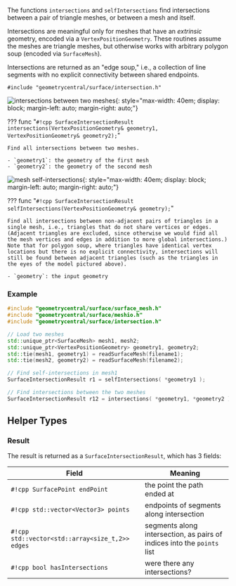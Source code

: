 The functions `intersections` and `selfIntersections` find intersections between a pair of triangle meshes, or between a mesh and itself. 

Intersections are meaningful only for meshes that have an _extrinsic_ geometry, encoded via a `VertexPositionGeometry`. These routines assume the meshes are triangle meshes, but otherwise works with arbitrary polygon soup (encoded via `SurfaceMesh`).

Intersections are returned as an "edge soup," i.e., a collection of line segments with no explicit connectivity between shared endpoints.

`#include "geometrycentral/surface/intersection.h"`

![intersections between two meshes](/media/intersect.png){: style="max-width: 40em; display: block; margin-left: auto; margin-right: auto;"}

??? func "`#!cpp SurfaceIntersectionResult intersections(VertexPositionGeometry& geometry1, VertexPositionGeometry& geometry2);`"

    Find all intersections between two meshes.
    
    - `geometry1`: the geometry of the first mesh
    - `geometry2`: the geometry of the second mesh

![mesh self-intersections](/media/self_intersect.png){: style="max-width: 40em; display: block; margin-left: auto; margin-right: auto;"}

??? func "`#!cpp SurfaceIntersectionResult selfIntersections(VertexPositionGeometry& geometry);`"

    Find all intersections between non-adjacent pairs of triangles in a single mesh, i.e., triangles that do not share vertices or edges.  (Adjacent triangles are excluded, since otherwise we would find all the mesh vertices and edges in addition to more global intersections.) Note that for polygon soup, where triangles have identical vertex locations but there is no explicit connectivity, intersections will still be found between adjacent triangles (such as the triangles in the eyes of the model pictured above).
    
    - `geometry`: the input geometry

### Example

```cpp
#include "geometrycentral/surface/surface_mesh.h"
#include "geometrycentral/surface/meshio.h"
#include "geometrycentral/surface/intersection.h"

// Load two meshes
std::unique_ptr<SurfaceMesh> mesh1, mesh2;
std::unique_ptr<VertexPositionGeometry> geometry1, geometry2;
std::tie(mesh1, geometry1) = readSurfaceMesh(filename1);
std::tie(mesh2, geometry2) = readSurfaceMesh(filename2);

// Find self-intersections in mesh1
SurfaceIntersectionResult r1 = selfIntersections( *geometry1 );

// Find intersections between the two meshes
SurfaceIntersectionResult r12 = intersections( *geometry1, *geometry2 );
```

## Helper Types

### Result
The result is returned as a `SurfaceIntersectionResult`, which has 3 fields:

| Field | Meaning|
|---|---|
| `#!cpp SurfacePoint endPoint`| the point the path ended at |
| `#!cpp std::vector<Vector3> points`| endpoints of segments along intersection |
| `#!cpp std::vector<std::array<size_t,2>> edges`| segments along intersection, as pairs of indices into the `points` list |
| `#!cpp bool hasIntersections`| were there any intersections? |

